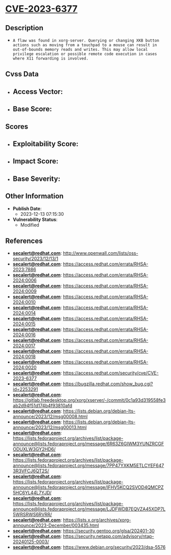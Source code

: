 
# [CVE-2023-6377](https://cve.mitre.org/cgi-bin/cvename.cgi?name=CVE-2023-6377)

## Description

- `A flaw was found in xorg-server. Querying or changing XKB button actions such as moving from a touchpad to a mouse can result in out-of-bounds memory reads and writes. This may allow local privilege escalation or possible remote code execution in cases where X11 forwarding is involved.`

## Cvss Data

- **Access Vector**:
  - 
- **Base Score**:
  - 

## Scores

- **Exploitability Score**:
  - 
- **Impact Score**:
  - 
- **Base Severity**:
  - 

## Other Information

- **Publish Date**:
  - 2023-12-13 07:15:30
- **Vulnerability Status**:
  - Modified

## References

- **secalert@redhat.com**: http://www.openwall.com/lists/oss-security/2023/12/13/1
- **secalert@redhat.com**: https://access.redhat.com/errata/RHSA-2023:7886
- **secalert@redhat.com**: https://access.redhat.com/errata/RHSA-2024:0006
- **secalert@redhat.com**: https://access.redhat.com/errata/RHSA-2024:0009
- **secalert@redhat.com**: https://access.redhat.com/errata/RHSA-2024:0010
- **secalert@redhat.com**: https://access.redhat.com/errata/RHSA-2024:0014
- **secalert@redhat.com**: https://access.redhat.com/errata/RHSA-2024:0015
- **secalert@redhat.com**: https://access.redhat.com/errata/RHSA-2024:0016
- **secalert@redhat.com**: https://access.redhat.com/errata/RHSA-2024:0017
- **secalert@redhat.com**: https://access.redhat.com/errata/RHSA-2024:0018
- **secalert@redhat.com**: https://access.redhat.com/errata/RHSA-2024:0020
- **secalert@redhat.com**: https://access.redhat.com/security/cve/CVE-2023-6377
- **secalert@redhat.com**: https://bugzilla.redhat.com/show_bug.cgi?id=2253291
- **secalert@redhat.com**: https://gitlab.freedesktop.org/xorg/xserver/-/commit/0c1a93d319558fe3ab2d94f51d174b4f93810afd
- **secalert@redhat.com**: https://lists.debian.org/debian-lts-announce/2023/12/msg00008.html
- **secalert@redhat.com**: https://lists.debian.org/debian-lts-announce/2023/12/msg00013.html
- **secalert@redhat.com**: https://lists.fedoraproject.org/archives/list/package-announce@lists.fedoraproject.org/message/6R63Z6GIWM3YUNZRCGFODUXLW3GY2HD6/
- **secalert@redhat.com**: https://lists.fedoraproject.org/archives/list/package-announce@lists.fedoraproject.org/message/7PP47YXKM5ETLCYEF6473R3VFCJ6QT2S/
- **secalert@redhat.com**: https://lists.fedoraproject.org/archives/list/package-announce@lists.fedoraproject.org/message/IFHV5KCQ2SVOD4QMCPZ5HC6YL44L7YJD/
- **secalert@redhat.com**: https://lists.fedoraproject.org/archives/list/package-announce@lists.fedoraproject.org/message/LJDFWDB7EQVZA45XDP7L5WRSRWS6RVRR/
- **secalert@redhat.com**: https://lists.x.org/archives/xorg-announce/2023-December/003435.html
- **secalert@redhat.com**: https://security.gentoo.org/glsa/202401-30
- **secalert@redhat.com**: https://security.netapp.com/advisory/ntap-20240125-0003/
- **secalert@redhat.com**: https://www.debian.org/security/2023/dsa-5576
